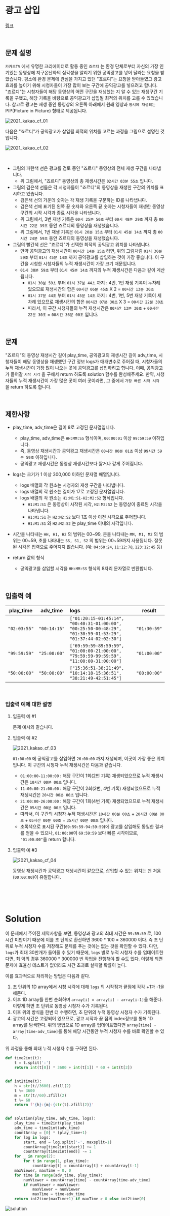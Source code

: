 # 광고 삽입

[링크](https://programmers.co.kr/learn/courses/30/lessons/72414)

<br>

## 문제 설명

`카카오TV` 에서 유명한 크리에이터로 활동 중인 `죠르디` 는 환경 단체로부터 자신의 가장 인기있는 동영상에 지구온난화의 심각성을 알리기 위한 공익광고를 넣어 달라는 요청을 받았습니다. 평소에 환경 문제에 관심을 가지고 있던 "죠르디"는 요청을 받아들였고 광고효과를 높이기 위해 시청자들이 가장 많이 보는 구간에 공익광고를 넣으려고 합니다. "죠르디"는 시청자들이 해당 동영상의 어떤 구간을 재생했는 지 알 수 있는 재생구간 기록을 구했고, 해당 기록을 바탕으로 공익광고가 삽입될 최적의 위치를 고를 수 있었습니다.
참고로 광고는 재생 중인 동영상의 오른쪽 아래에서 원래 영상과 `동시에 재생되는` PIP(Picture in Picture) 형태로 제공됩니다.

![2021_kakao_cf_01](https://grepp-programmers.s3.ap-northeast-2.amazonaws.com/files/production/597ec277-4451-4289-8817-2970be644a69/2021_kakao_cf_01.png)

다음은 "죠르디"가 공익광고가 삽입될 최적의 위치를 고르는 과정을 그림으로 설명한 것입니다.

![2021_kakao_cf_02](https://grepp-programmers.s3.ap-northeast-2.amazonaws.com/files/production/e733fafb-1e6b-4d30-bbab-a22f366229e7/2021_kakao_cf_02.png)

<br>

- 그림의 파란색 선은 광고를 검토 중인 "죠르디" 동영상의 전체 재생 구간을 나타냅니다.
    - 위 그림에서, "죠르디" 동영상의 총 재생시간은 `02시간 03분 55초` 입니다.
- 그림의 검은색 선들은 각 시청자들이 "죠르디"의 동영상을 재생한 구간의 위치를 표시하고 있습니다.
    - 검은색 선의 가운데 숫자는 각 재생 기록을 구분하는 ID를 나타냅니다.
    - 검은색 선에 표기된 왼쪽 끝 숫자와 오른쪽 끝 숫자는 시청자들이 재생한 동영상 구간의 시작 시각과 종료 시각을 나타냅니다.
    - 위 그림에서, 3번 재생 기록은 `00시 25분 50초` 부터 `00시 48분 29초` 까지 총 `00시간 22분 39초` 동안 죠르디의 동영상을 재생했습니다.
    - 위 그림에서, 1번 재생 기록은 `01시 20분 15초` 부터 `01시 45분 14초` 까지 총 `00시간 24분 59초` 동안 죠르디의 동영상을 재생했습니다.
- 그림의 빨간색 선은 "죠르디"가 선택한 최적의 공익광고 위치를 나타냅니다.
    - 만약 공익광고의 재생시간이 `00시간 14분 15초` 라면, 위의 그림처럼 `01시 30분 59초` 부터 `01시 45분 14초` 까지 공익광고를 삽입하는 것이 가장 좋습니다. 이 구간을 시청한 시청자들의 누적 재생시간이 가장 크기 때문입니다.
    - `01시 30분 59초` 부터 `01시 45분 14초` 까지의 누적 재생시간은 다음과 같이 계산됩니다.
        - `01시 30분 59초` 부터 `01시 37분 44초` 까지 : 4번, 1번 재생 기록이 두차례 있으므로 재생시간의 합은 `00시간 06분 45초` X 2 = `00시간 13분 30초`
        - `01시 37분 44초` 부터 `01시 45분 14초` 까지 : 4번, 1번, 5번 재생 기록이 세차례 있으므로 재생시간의 합은 `00시간 07분 30초` X 3 = `00시간 22분 30초`
        - 따라서, 이 구간 시청자들의 누적 재생시간은 `00시간 13분 30초` + `00시간 22분 30초` = `00시간 36분 00초` 입니다.

<br>

## 문제

"죠르디"의 동영상 재생시간 길이 play_time, 공익광고의 재생시간 길이 adv_time, 시청자들이 해당 동영상을 재생했던 구간 정보 logs가 매개변수로 주어질 때, 시청자들의 누적 재생시간이 가장 많이 나오는 곳에 공익광고를 삽입하려고 합니다. 이때, 공익광고가 들어갈 `시작 시각` 을 구해서 return 하도록 solution 함수를 완성해주세요. 만약, 시청자들의 누적 재생시간이 가장 많은 곳이 여러 곳이라면, 그 중에서 `가장 빠른 시작 시각` 을 return 하도록 합니다.

<br>

## 제한사항

- play_time, adv_time은 길이 8로 고정된 문자열입니다.
    - play_time, adv_time은 `HH:MM:SS` 형식이며, `00:00:01` 이상 `99:59:59` 이하입니다.
    - 즉, 동영상 재생시간과 공익광고 재생시간은 `00시간 00분 01초` 이상 `99시간 59분 59초` 이하입니다.
    - 공익광고 재생시간은 동영상 재생시간보다 짧거나 같게 주어집니다.
- logs는 크기가 1 이상 300,000 이하인 문자열 배열입니다.
    - logs 배열의 각 원소는 시청자의 재생 구간을 나타냅니다.
    - logs 배열의 각 원소는 길이가 17로 고정된 문자열입니다.
    - logs 배열의 각 원소는 `H1:M1:S1-H2:M2:S2` 형식입니다.
        - `H1:M1:S1` 은 동영상이 시작된 시각, `H2:M2:S2` 는 동영상이 종료된 시각을 나타냅니다.
        - `H1:M1:S1` 는 `H2:M2:S2` 보다 1초 이상 이전 시각으로 주어집니다.
        - `H1:M1:S1` 와 `H2:M2:S2` 는 play_time 이내의 시각입니다.
- 시간을 나타내는 `HH, H1, H2` 의 범위는 00~99, 분을 나타내는 `MM, M1, M2` 의 범위는 00~59, 초를 나타내는 `SS, S1, S2` 의 범위는 00~59까지 사용됩니다. 잘못된 시각은 입력으로 주어지지 않습니다. (예: `04:60:24`, `11:12:78`, `123:12:45` 등)

- return 값의 형식
    - 공익광고를 삽입할 시각을 `HH:MM:SS` 형식의 8자리 문자열로 반환합니다.

<br>

## 입출력 예

| play_time |	adv_time |	logs |	result |
| :-: | :-: | :- | :-: |
| `"02:03:55"` |	`"00:14:15"` |	`["01:20:15-01:45:14", "00:40:31-01:00:00", "00:25:50-00:48:29", "01:30:59-01:53:29", "01:37:44-02:02:30"]` |	`"01:30:59"` |
| `"99:59:59"` |	`"25:00:00"` |	`["69:59:59-89:59:59", "01:00:00-21:00:00", "79:59:59-99:59:59", "11:00:00-31:00:00"]` |	`"01:00:00"` |
| `"50:00:00"`	| `"50:00:00"` |	`["15:36:51-38:21:49", "10:14:18-15:36:51", "38:21:49-42:51:45"]` |	`"00:00:00"` |

<br>

### 입출력 예에 대한 설명

1. 입출력 예 #1
    
    문제 예시와 같습니다.

2. 입출력 예 #2
    
    ![2021_kakao_cf_03](https://grepp-programmers.s3.ap-northeast-2.amazonaws.com/files/production/0e58c7f5-2b81-43f2-95e1-c504f17aab9b/2021_kakao_cf_03.png)

    `01:00:00` 에 공익광고를 삽입하면 `26:00:00` 까지 재생되며, 이곳이 가장 좋은 위치입니다. 이 구간의 시청자 누적 재생시간은 다음과 같습니다.

    - `01:00:00-11:00:00` : 해당 구간이 1회(2번 기록) 재생되었으므로 누적 재생시간은 `10시간 00분 00초` 입니다.
    - `11:00:00-21:00:00` : 해당 구간이 2회(2번, 4번 기록) 재생되었으므로 누적 재생시간은 `20시간 00분 00초` 입니다.
    - `21:00:00-26:00:00` : 해당 구간이 1회(4번 기록) 재생되었으므로 누적 재생시간은 `05시간 00분 00초` 입니다.
    - 따라서, 이 구간의 시청자 누적 재생시간은 `10시간 00분 00초` + `20시간 00분 00초` + `05시간 00분 00초` = `35시간 00분 00초` 입니다.
    - 초록색으로 표시된 구간(`69:59:59-94:59:59`)에 광고를 삽입해도 동일한 결과를 얻을 수 있으나, `01:00:00`이 `69:59:59` 보다 빠른 시각이므로, `"01:00:00"`을 return 합니다.
    
3. 입출력 예 #3

    ![2021_kakao_cf_04](https://grepp-programmers.s3.ap-northeast-2.amazonaws.com/files/production/8e564c82-00ce-4e1a-80fc-5cd96e465a69/2021_kakao_cf_04.png)

    동영상 재생시간과 공익광고 재생시간이 같으므로, 삽입할 수 있는 위치는 맨 처음(`00:00:00`)이 유일합니다.


<br>
<br>
<br>

# Solution

이 문제에서 주어진 제약사항을 보면, 동영상과 광고의 최대 시간은 `99:59:59` 로, 100시간 미만이기 때문에 이를 초 단위로 환산하면 3600 * 100 = 360000 이다. 즉 초 단위로 누적 시청자 수를 저장해도 문제를 푸는 것에는 없는 것을 확인할 수 있다. 다만, `logs`가 최대 30만개가 들어올 수 있기 때문에, `logs` 별로 누적 시청자 수를 업데이트한다면, 최 악의 경우 360000 * 300000 번 작업을 진행해야 할 수도 있다. 이렇게 되면 문제에 효율성 테스트가 없더라도 시간 초과로 실패할 확률이 높다.

이를 효과적으로 처리하는 방법은 다음과 같다.

1. 초 단위의 1D array에서 시청 시각에 대해 `logs` 의 시작점과 끝점에 각각 +1과 -1을 해준다.
2. 이후 1D array를 한번 순회하며 `array[i] = array[i] - array[i-1]`을 해준다. 이렇게 하면 초 단위로 동영상 시청자 수가 기록된다.
3. 이후 위의 방식을 한번 더 수행하면, 초 단위의 누적 동영상 시청자 수가 기록된다.
4. 광고의 시간은 고정되어 있으므로, 광고 시작과 끝 점의 index정보를 통해 1D array를 탐색한다. 위의 방법으로 1D array를 업데이트했다면 `array[time] - array[time-adv_time]`를 통해 해당 시간동안 누적 시청자 수를 바로 확인할 수 있다.

위 과정을 통해 최대 누적 시청자 수를 구하면 된다.

```python
def time2int(t):
    t = t.split(':')
    return int(t[0]) * 3600 + int(t[1]) * 60 + int(t[2])


def int2time(t):
    h = str(t//3600).zfill(2)
    t %= 3600
    m = str(t//60).zfill(2)
    t %= 60
    return f'{h}:{m}:{str(t).zfill(2)}'


def solution(play_time, adv_time, logs):
    play_time = time2int(play_time)
    adv_time = time2int(adv_time)
    countArray = [0] * (play_time+1)
    for log in logs:
        start, end = log.split('-', maxsplit=1)
        countArray[time2int(start)] += 1
        countArray[time2int(end)] -= 1
    for _ in range(2):
        for t in range(1, play_time):
            countArray[t] = countArray[t] + countArray[t-1]
    maxViewer, maxTime = 0, 0
    for time in range(adv_time, play_time):
        numViewer = countArray[time] - countArray[time-adv_time]
        if numViewer > maxViewer:
            maxViewer = numViewer
            maxTime = time-adv_time
    return int2time(maxTime+1) if maxTime > 0 else int2time(0)
```

![solution](https://i.imgur.com/ABnLFA4.png)